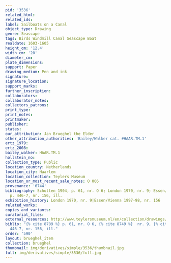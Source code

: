 ```yaml
---
pid: '3536'
related_html: 
related_ids: 
label: Sailboats on a Canal
object_type: Drawing
genre: Seascape
tags: Birds Windmill Canal Seascape Boat
realdate: 1603-1605
height_cm: '12.4'
width_cm: '20'
diameter_cm: 
plate_dimensions: 
support: Paper
drawing_medium: Pen and ink
signature: 
signature_location: 
support_marks: 
further_inscription: 
collaborators: 
collaborator_notes: 
collectors_patrons: 
print_type: 
print_notes: 
printmaker: 
publisher: 
states: 
our_attribution: Jan Brueghel the Elder
other_attribution_authorities: 'Bailey/Walker cat. #HAAR.TM.1'
ertz_1979: 
ertz_2008: 
bailey_walker: HAAR.TM.1
hollstein_no: 
collection_type: Public
location_country: Netherlands
location_city: Haarlem
location_collection: Teylers Museum
location_or_most_recent_sale_notes: O 006
provenance: '6744'
bibliography: Scholten 1904, p. 61, nr. O 6; London 1970, nr. 9; Essen/Vienna 1997-98,
  p. 446-7, nr. 156, ill.
exhibition_history: London 1970, nr. 9|Essen/Vienna 1997-98, nr. 156
related_works: 
copies_and_variants: 
curatorial_files: 
external_resources: http://www.teylersmuseum.nl/en/collection/drawings/o-006-zeilboten-op-een-vaart-jan-i-breughel-1568-1625-tekenaar
biblio: "{% cite 8709 %} p. 61, nr. O 6, {% cite 8749 %}  nr. 9, {% cite 8236 %} p.
  446-7, nr. 156, ill."
order: '590'
layout: brueghel_item
collection: brueghel
thumbnail: img/derivatives/simple/3536/thumbnail.jpg
full: img/derivatives/simple/3536/full.jpg
---
```

